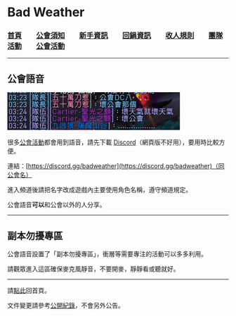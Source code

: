 # Bad Weather
### [首頁](index.html)　　[公會須知](guidelines.html)　　[新手資訊](newbies.html)　　[回鍋資訊](oldfriends.html)　　[收人規則](recruitment.html)　　[團隊活動](raid.html)　　[公會活動](activities.html)

---

## 公會語音

![](img_badguild.png)

很多[公會活動](activities.html)都會用到語音，請先下載 [Discord](https://discordapp.com/)（網頁版不好用），要用時比較方便。

連結：[https://discord.gg/badweather](https://discord.gg/badweather)（同公會名）

進入頻道後請把名字改成遊戲內主要使用角色名稱，遵守頻道規定。

公會語音**可以**和公會以外的人分享。

--- 

## 副本勿擾專區

公會語音設置了「副本勿擾專區」，衝層等需要專注的活動可以多多利用。

請觀眾進入這區確保麥克風靜音，不要開麥，靜靜看或聽就好。

---

請[點此](index.html)回首頁。

文件變更請參考[公開紀錄](https://github.com/dalechou/badweather.tw/commits/master/voicechat.md)，不會另外公告。
